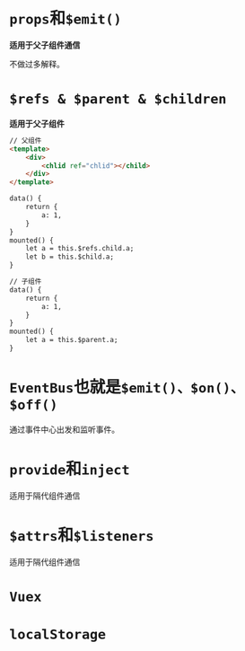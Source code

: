 # `props`和`$emit()`

**适用于父子组件通信**

不做过多解释。

# `$refs & $parent & $children`

**适用于父子组件**

```html
// 父组件
<template>
    <div>
        <chlid ref="chlid"></child>
    </div>
</template>

data() {
    return {
        a: 1,
    }
}
mounted() {
    let a = this.$refs.child.a;
    let b = this.$child.a;
}

// 子组件
data() {
    return {
        a: 1,
    }
}
mounted() {
    let a = this.$parent.a;
}
```

# `EventBus`也就是`$emit()、$on()、$off()`

通过事件中心出发和监听事件。

# `provide`和`inject`

适用于隔代组件通信

# `$attrs`和`$listeners`

适用于隔代组件通信

# `Vuex`

# `localStorage`

